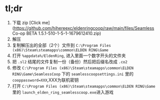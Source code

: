 
# tl;dr

1. 下载 zip [Click me](https://github.com/hihereexc/eldenringcoop/raw/main/files/Seamless Co-op BETA 1.5.1-510-1-5-1-1679612410.zip)
2. 解压
3. 复制解压出的全部（2个）文件到 `C:\Program Files (x86)\Steam\steamapps\common\ELDEN RING\Game`
4. 打开 `%appdata%/EldenRing`, 进入里面一个数字开头的文件夹
5. 把 `.sl2` 结尾的文件复制一份（备份）然后把后缀名改成 `.co2`
6. 修改 `C:\Program Files (x86)\Steam\steamapps\common\ELDEN RING\Game\SeamlessCoop` 下的 `seamlesscoopsettings.ini` 里的 `cooppassword=XXX`,XXX为联机密钥
7. 打开 `C:\Program Files (x86)\Steam\steamapps\common\ELDEN RING\Game` 里的 `launch_elden_ring_seamlesscoop.exe`进入游戏
